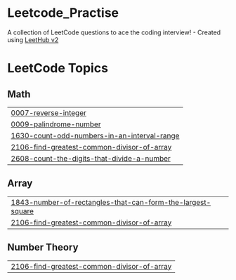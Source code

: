 # Leetcode_Practise
A collection of LeetCode questions to ace the coding interview! - Created using [LeetHub v2](https://github.com/arunbhardwaj/LeetHub-2.0)

<!---LeetCode Topics Start-->
# LeetCode Topics
## Math
|  |
| ------- |
| [0007-reverse-integer](https://github.com/SuvanshD/Leetcode_Practise/tree/master/0007-reverse-integer) |
| [0009-palindrome-number](https://github.com/SuvanshD/Leetcode_Practise/tree/master/0009-palindrome-number) |
| [1630-count-odd-numbers-in-an-interval-range](https://github.com/SuvanshD/Leetcode_Practise/tree/master/1630-count-odd-numbers-in-an-interval-range) |
| [2106-find-greatest-common-divisor-of-array](https://github.com/SuvanshD/Leetcode_Practise/tree/master/2106-find-greatest-common-divisor-of-array) |
| [2608-count-the-digits-that-divide-a-number](https://github.com/SuvanshD/Leetcode_Practise/tree/master/2608-count-the-digits-that-divide-a-number) |
## Array
|  |
| ------- |
| [1843-number-of-rectangles-that-can-form-the-largest-square](https://github.com/SuvanshD/Leetcode_Practise/tree/master/1843-number-of-rectangles-that-can-form-the-largest-square) |
| [2106-find-greatest-common-divisor-of-array](https://github.com/SuvanshD/Leetcode_Practise/tree/master/2106-find-greatest-common-divisor-of-array) |
## Number Theory
|  |
| ------- |
| [2106-find-greatest-common-divisor-of-array](https://github.com/SuvanshD/Leetcode_Practise/tree/master/2106-find-greatest-common-divisor-of-array) |
<!---LeetCode Topics End-->